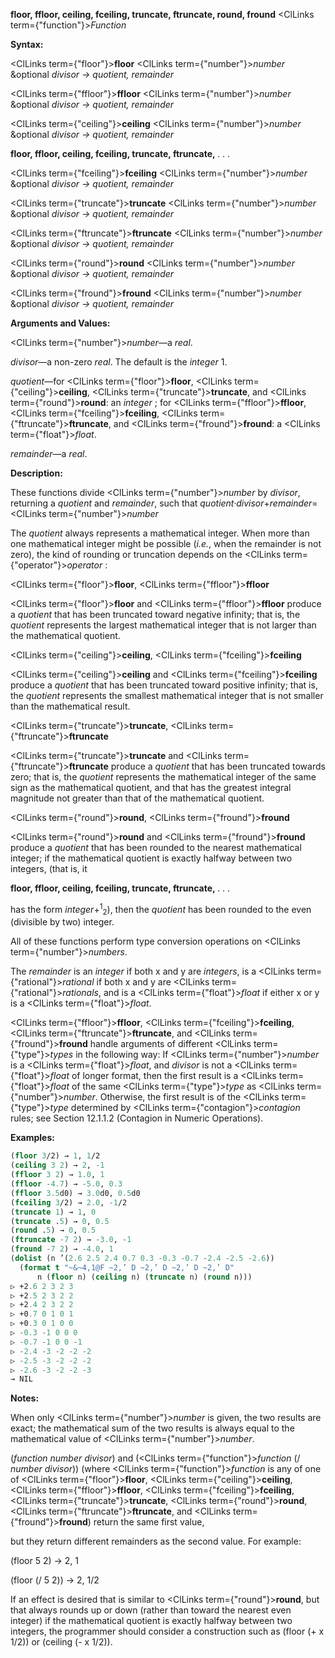 **floor, ffloor, ceiling, fceiling, truncate, ftruncate, round, fround** <ClLinks  term={"function"}><i>Function</i></ClLinks> 



**Syntax:** 



<ClLinks  term={"floor"}><b>floor</b></ClLinks> <ClLinks  term={"number"}><i>number</i></ClLinks> &amp;optional *divisor → quotient, remainder* 



<ClLinks  term={"ffloor"}><b>ffloor</b></ClLinks> <ClLinks  term={"number"}><i>number</i></ClLinks> &amp;optional *divisor → quotient, remainder* 



<ClLinks  term={"ceiling"}><b>ceiling</b></ClLinks> <ClLinks  term={"number"}><i>number</i></ClLinks> &amp;optional *divisor → quotient, remainder* 







 



 



**floor, ffloor, ceiling, fceiling, truncate, ftruncate,** *. . .* 



<ClLinks  term={"fceiling"}><b>fceiling</b></ClLinks> <ClLinks  term={"number"}><i>number</i></ClLinks> &amp;optional *divisor → quotient, remainder* 



<ClLinks  term={"truncate"}><b>truncate</b></ClLinks> <ClLinks  term={"number"}><i>number</i></ClLinks> &amp;optional *divisor → quotient, remainder* 



<ClLinks  term={"ftruncate"}><b>ftruncate</b></ClLinks> <ClLinks  term={"number"}><i>number</i></ClLinks> &amp;optional *divisor → quotient, remainder* 



<ClLinks  term={"round"}><b>round</b></ClLinks> <ClLinks  term={"number"}><i>number</i></ClLinks> &amp;optional *divisor → quotient, remainder* 



<ClLinks  term={"fround"}><b>fround</b></ClLinks> <ClLinks  term={"number"}><i>number</i></ClLinks> &amp;optional *divisor → quotient, remainder* 



**Arguments and Values:** 



<ClLinks  term={"number"}><i>number</i></ClLinks>—a *real*. 



*divisor*—a non-zero *real*. The default is the *integer* 1. 



*quotient*—for <ClLinks  term={"floor"}><b>floor</b></ClLinks>, <ClLinks  term={"ceiling"}><b>ceiling</b></ClLinks>, <ClLinks  term={"truncate"}><b>truncate</b></ClLinks>, and <ClLinks  term={"round"}><b>round</b></ClLinks>: an *integer* ; for <ClLinks  term={"ffloor"}><b>ffloor</b></ClLinks>, <ClLinks  term={"fceiling"}><b>fceiling</b></ClLinks>, <ClLinks  term={"ftruncate"}><b>ftruncate</b></ClLinks>, and <ClLinks  term={"fround"}><b>fround</b></ClLinks>: a <ClLinks  term={"float"}><i>float</i></ClLinks>. 



*remainder*—a *real*. 



**Description:** 



These functions divide <ClLinks  term={"number"}><i>number</i></ClLinks> by *divisor*, returning a *quotient* and *remainder*, such that *quotient·divisor*+*remainder*=<ClLinks  term={"number"}><i>number</i></ClLinks> 



The *quotient* always represents a mathematical integer. When more than one mathematical integer might be possible (*i.e.*, when the remainder is not zero), the kind of rounding or truncation depends on the <ClLinks  term={"operator"}><i>operator</i></ClLinks> : 



<ClLinks  term={"floor"}><b>floor</b></ClLinks>, <ClLinks  term={"ffloor"}><b>ffloor</b></ClLinks> 



<ClLinks  term={"floor"}><b>floor</b></ClLinks> and <ClLinks  term={"ffloor"}><b>ffloor</b></ClLinks> produce a *quotient* that has been truncated toward negative infinity; that is, the *quotient* represents the largest mathematical integer that is not larger than the mathematical quotient. 



<ClLinks  term={"ceiling"}><b>ceiling</b></ClLinks>, <ClLinks  term={"fceiling"}><b>fceiling</b></ClLinks> 



<ClLinks  term={"ceiling"}><b>ceiling</b></ClLinks> and <ClLinks  term={"fceiling"}><b>fceiling</b></ClLinks> produce a *quotient* that has been truncated toward positive infinity; that is, the *quotient* represents the smallest mathematical integer that is not smaller than the mathematical result. 



<ClLinks  term={"truncate"}><b>truncate</b></ClLinks>, <ClLinks  term={"ftruncate"}><b>ftruncate</b></ClLinks> 



<ClLinks  term={"truncate"}><b>truncate</b></ClLinks> and <ClLinks  term={"ftruncate"}><b>ftruncate</b></ClLinks> produce a *quotient* that has been truncated towards zero; that is, the *quotient* represents the mathematical integer of the same sign as the mathematical quotient, and that has the greatest integral magnitude not greater than that of the mathematical quotient. 



<ClLinks  term={"round"}><b>round</b></ClLinks>, <ClLinks  term={"fround"}><b>fround</b></ClLinks> 



<ClLinks  term={"round"}><b>round</b></ClLinks> and <ClLinks  term={"fround"}><b>fround</b></ClLinks> produce a *quotient* that has been rounded to the nearest mathematical integer; if the mathematical quotient is exactly halfway between two integers, (that is, it 







 



 



**floor, ffloor, ceiling, fceiling, truncate, ftruncate,** *. . .* 



has the form *integer*+<sup>1</sup><sub>2</sub>), then the *quotient* has been rounded to the even (divisible by two) integer. 



All of these functions perform type conversion operations on <ClLinks  term={"number"}><i>numbers</i></ClLinks>. 



The *remainder* is an *integer* if both x and y are *integers*, is a <ClLinks  term={"rational"}><i>rational</i></ClLinks> if both x and y are <ClLinks  term={"rational"}><i>rationals</i></ClLinks>, and is a <ClLinks  term={"float"}><i>float</i></ClLinks> if either x or y is a <ClLinks  term={"float"}><i>float</i></ClLinks>. 



<ClLinks  term={"ffloor"}><b>ffloor</b></ClLinks>, <ClLinks  term={"fceiling"}><b>fceiling</b></ClLinks>, <ClLinks  term={"ftruncate"}><b>ftruncate</b></ClLinks>, and <ClLinks  term={"fround"}><b>fround</b></ClLinks> handle arguments of different <ClLinks  term={"type"}><i>types</i></ClLinks> in the following way: If <ClLinks  term={"number"}><i>number</i></ClLinks> is a <ClLinks  term={"float"}><i>float</i></ClLinks>, and *divisor* is not a <ClLinks  term={"float"}><i>float</i></ClLinks> of longer format, then the first result is a <ClLinks  term={"float"}><i>float</i></ClLinks> of the same <ClLinks  term={"type"}><i>type</i></ClLinks> as <ClLinks  term={"number"}><i>number</i></ClLinks>. Otherwise, the first result is of the <ClLinks  term={"type"}><i>type</i></ClLinks> determined by <ClLinks  term={"contagion"}><i>contagion</i></ClLinks> rules; see Section 12.1.1.2 (Contagion in Numeric Operations). 



**Examples:**
```lisp
(floor 3/2) → 1, 1/2 
(ceiling 3 2) → 2, -1 
(ffloor 3 2) → 1.0, 1 
(ffloor -4.7) → -5.0, 0.3 
(ffloor 3.5d0) → 3.0d0, 0.5d0 
(fceiling 3/2) → 2.0, -1/2 
(truncate 1) → 1, 0 
(truncate .5) → 0, 0.5 
(round .5) → 0, 0.5 
(ftruncate -7 2) → -3.0, -1 
(fround -7 2) → -4.0, 1 
(dolist (n ’(2.6 2.5 2.4 0.7 0.3 -0.3 -0.7 -2.4 -2.5 -2.6)) 
  (format t "~&~4,1@F ~2,’ D ~2,’ D ~2,’ D ~2,’ D" 
	  n (floor n) (ceiling n) (truncate n) (round n))) 
▷ +2.6 2 3 2 3 
▷ +2.5 2 3 2 2 
▷ +2.4 2 3 2 2 
▷ +0.7 0 1 0 1 
▷ +0.3 0 1 0 0 
▷ -0.3 -1 0 0 0 
▷ -0.7 -1 0 0 -1 
▷ -2.4 -3 -2 -2 -2 
▷ -2.5 -3 -2 -2 -2 
▷ -2.6 -3 -2 -2 -3 
→ NIL 
```
**Notes:** 



When only <ClLinks  term={"number"}><i>number</i></ClLinks> is given, the two results are exact; the mathematical sum of the two results is always equal to the mathematical value of <ClLinks  term={"number"}><i>number</i></ClLinks>. 



(*function number divisor*) and (<ClLinks  term={"function"}><i>function</i></ClLinks> (/ *number divisor*)) (where <ClLinks  term={"function"}><i>function</i></ClLinks> is any of one of <ClLinks  term={"floor"}><b>floor</b></ClLinks>, <ClLinks  term={"ceiling"}><b>ceiling</b></ClLinks>, <ClLinks  term={"ffloor"}><b>ffloor</b></ClLinks>, <ClLinks  term={"fceiling"}><b>fceiling</b></ClLinks>, <ClLinks  term={"truncate"}><b>truncate</b></ClLinks>, <ClLinks  term={"round"}><b>round</b></ClLinks>, <ClLinks  term={"ftruncate"}><b>ftruncate</b></ClLinks>, and <ClLinks  term={"fround"}><b>fround</b></ClLinks>) return the same first value, 







 



 



but they return different remainders as the second value. For example: 



(floor 5 2) → 2, 1 



(floor (/ 5 2)) → 2, 1/2 



If an effect is desired that is similar to <ClLinks  term={"round"}><b>round</b></ClLinks>, but that always rounds up or down (rather than toward the nearest even integer) if the mathematical quotient is exactly halfway between two integers, the programmer should consider a construction such as (floor (+ x 1/2)) or (ceiling (- x 1/2)). 



